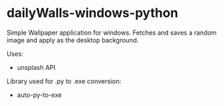 # dailyWalls-windows-python
Simple Wallpaper application for windows.
Fetches and saves a random image and apply as the desktop background.


Uses:
  * unsplash API

Library used for .py to .exe conversion:
  * auto-py-to-exe
